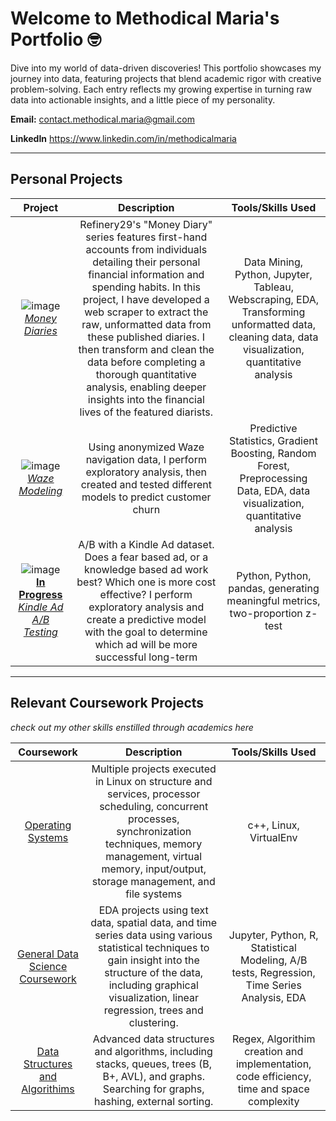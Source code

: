 # Welcome to Methodical Maria's Portfolio 🤓

Dive into my world of data-driven discoveries! This portfolio showcases my journey into data, featuring projects that blend academic rigor with creative problem-solving. Each entry reflects my growing expertise in turning raw data into actionable insights, and a little piece of my personality. 

**Email:** contact.methodical.maria@gmail.com  

**LinkedIn** https://www.linkedin.com/in/methodicalmaria

---
## Personal Projects   


| Project     | Description | Tools/Skills Used |
| :----:      |    :----:   |   :----:      |
| ![image](https://github.com/user-attachments/assets/4b59bbb9-8c7d-4a05-895d-efa344c8e453) [ *Money Diaries*](https://github.com/mgasu/Portfolio/tree/main/Money_Diaries) | Refinery29's "Money Diary" series features first-hand accounts from individuals detailing their personal financial information and spending habits. In this project, I have developed a web scraper to extract the raw, unformatted data from these published diaries. I then transform and clean the data before completing a thorough quantitative analysis, enabling deeper insights into the financial lives of the featured diarists.      | Data Mining, Python, Jupyter, Tableau, Webscraping, EDA, Transforming unformatted data, cleaning data, data visualization, quantitative analysis  |
| ![image](https://lh3.googleusercontent.com/AuI79N0xGtd1W7ARQrlr_1ktLgmamXdTw6bcQjqvoupKbuVSNjX4LMhztGUJbqCfKcnB65n3CD3CTwfPYAfSpsdSdS4YUtCHrmgZNw=h630-w1200)  [*Waze Modeling*](https://github.com/mgasu/Portfolio/tree/main/Waze_Modeling) | Using anonymized Waze navigation data, I perform exploratory analysis, then created and tested different models to predict customer churn | Predictive Statistics, Gradient Boosting, Random Forest, Preprocessing Data, EDA, data visualization, quantitative analysis | 
| ![image](https://qph.cf2.quoracdn.net/main-qimg-3295051d56c0d0e455d026b5dcfb1bb5.webp) [**In Progress** *Kindle Ad A/B Testing*](https://github.com/mgasu/Portfolio/tree/main/Kindle_AB_Testing) | A/B with a Kindle Ad dataset. Does a fear based ad, or a knowledge based ad work best? Which one is more cost effective? I perform exploratory analysis and create a predictive model with the goal to determine which ad will be more successful long-term | Python,  Python, pandas, generating meaningful metrics, two-proportion z-test | 


---
## Relevant Coursework Projects
*check out my other skills enstilled through academics here*

| Coursework   | Description | Tools/Skills Used |
| :----:      |    :----:   |   :----:      |
| [Operating Systems](https://github.com/mgasu/Portfolio/tree/main/Academic_Projects/Operating_Systems) | Multiple projects executed in Linux on structure and services, processor scheduling, concurrent processes, synchronization techniques, memory management, virtual memory, input/output, storage management, and file systems | c++, Linux, VirtualEnv | 
| [General Data Science Coursework](https://github.com/mgasu/Portfolio/tree/main/Academic_Projects/Data_Science_Coursework) | EDA projects using text data, spatial data, and time series data using various statistical techniques to gain insight into the structure of the data, including graphical visualization, linear regression, trees and clustering. | Jupyter, Python, R, Statistical Modeling, A/B tests, Regression, Time Series Analysis, EDA |
| [Data Structures and Algorithims](https://github.com/mgasu/Portfolio/tree/main/Academic_Projects/DataStructures_Algorithims) | Advanced data structures and algorithms, including stacks, queues, trees (B, B+, AVL), and graphs. Searching for graphs, hashing, external sorting. | Regex, Algorithim creation and implementation, code efficiency, time and space complexity | 



